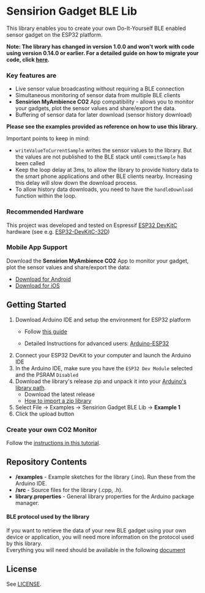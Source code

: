 # Sensirion Gadget BLE Lib

This library enables you to create your own Do-It-Yourself BLE enabled sensor gadget on the ESP32 platform. 

**Note: The library has changed in version 1.0.0 and won't work with code using version 0.14.0 or earlier. For a detailed guide on how to migrate your code, click [here](MIGRATION.md).**

### Key features are

* Live sensor value broadcasting without requiring a BLE connection
* Simultaneous monitoring of sensor data from multiple BLE clients
* **Sensirion MyAmbience CO2** App compatibility - allows you to monitor your gadgets, plot the sensor values and share/export the data.
* Buffering of sensor data for later download (sensor history download)

**Please see the examples provided as reference on how to use this library.**

Important points to keep in mind:

* `writeValueToCurrentSample` writes the sensor values to the library. But the values are not published to the BLE stack until `commitSample` has been called
* Keep the loop delay at 3ms, to allow the library to provide history data to the smart phone applications and other BLE clients nearby. Increasing this delay will slow down the download process.
* To allow history data downloads, you need to have the `handleDownload` function within the loop.

### Recommended Hardware

This project was developed and tested on Espressif [ESP32 DevKitC](https://www.espressif.com/en/products/devkits/esp32-devkitc) hardware (see e.g. [ESP32-DevKitC-32D](https://www.digikey.com/en/products/detail/espressif-systems/ESP32-DEVKITC-32D/9356990))

### Mobile App Support

Download the **Sensirion MyAmbience CO2** App to monitor your gadget, plot the sensor values and share/export the data:

* [Download for Android](https://play.google.com/store/apps/details?id=com.sensirion.myam)
* [Download for iOS](https://apps.apple.com/ch/app/sensirion-myambience-co2/id1529131572) 

## Getting Started

1. Download Arduino IDE and setup the environment for ESP32 platform
	* Follow [this guide](https://docs.espressif.com/projects/arduino-esp32/en/latest/installing.html)

	* Detailed Instructions for advanced users: [Arduino-ESP32](https://github.com/espressif/arduino-esp32)
2. Connect your ESP32 DevKit to your computer and launch the Arduino IDE
3. In the Arduino IDE, make sure you have the `ESP32 Dev Module` selected and the PSRAM `Disabled`
4. Download the library's release zip and unpack it into your [Arduino's library path](https://www.arduino.cc/en/Guide/Libraries#importing-a-zip-library).
	* Download the latest release
	* [How to import a zip library](https://www.arduino.cc/en/Guide/Libraries#importing-a-zip-library)
5. Select File -> Examples -> Sensirion Gadget BLE Lib -> **Example 1**
6. Click the upload button


### Create your own CO2 Monitor

Follow the [instructions in this tutorial](documents/SCD30_Monitor_Tutorial.md).



## Repository Contents

* **/examples** - Example sketches for the library (.ino). Run these from the Arduino IDE. 
* **/src** - Source files for the library (.cpp, .h).
* **library.properties** - General library properties for the Arduino package manager. 

#### BLE protocol used by the library
If you want to retrieve the data of your new BLE gadget using your own device or application, you will need more information on the protocol used by this library.  
Everything you will need should be available in the following [document](documents/Sensirion_BLE_communication_protocol.pdf)
## License

See [LICENSE](LICENSE.txt).
